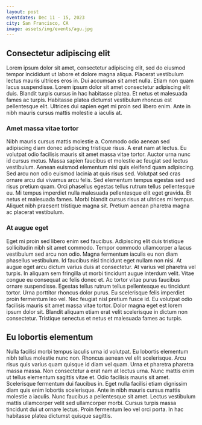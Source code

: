 ```yaml
---
layout: post
eventdates: Dec 11 - 15, 2023
city: San Francisco, CA
image: assets/img/events/agu.jpg
---
```

## Consectetur adipiscing elit
Lorem ipsum dolor sit amet, consectetur adipiscing elit, sed do eiusmod tempor incididunt ut labore et dolore magna aliqua. Placerat vestibulum lectus mauris ultrices eros in. Dui accumsan sit amet nulla. Etiam non quam lacus suspendisse. Lorem ipsum dolor sit amet consectetur adipiscing elit duis. Blandit turpis cursus in hac habitasse platea. Et netus et malesuada fames ac turpis. Habitasse platea dictumst vestibulum rhoncus est pellentesque elit. Ultrices dui sapien eget mi proin sed libero enim. Ante in nibh mauris cursus mattis molestie a iaculis at.

### Amet massa vitae tortor
Nibh mauris cursus mattis molestie a. Commodo odio aenean sed adipiscing diam donec adipiscing tristique risus. A erat nam at lectus. Eu volutpat odio facilisis mauris sit amet massa vitae tortor. Auctor urna nunc id cursus metus. Massa sapien faucibus et molestie ac feugiat sed lectus vestibulum. Aenean euismod elementum nisi quis eleifend quam adipiscing. Sed arcu non odio euismod lacinia at quis risus sed. Volutpat sed cras ornare arcu dui vivamus arcu felis. Sed elementum tempus egestas sed sed risus pretium quam. Orci phasellus egestas tellus rutrum tellus pellentesque eu. Mi tempus imperdiet nulla malesuada pellentesque elit eget gravida. Et netus et malesuada fames. Morbi blandit cursus risus at ultrices mi tempus. Aliquet nibh praesent tristique magna sit. Pretium aenean pharetra magna ac placerat vestibulum.

### At augue eget

Eget mi proin sed libero enim sed faucibus. Adipiscing elit duis tristique sollicitudin nibh sit amet commodo. Tempor commodo ullamcorper a lacus vestibulum sed arcu non odio. Magna fermentum iaculis eu non diam phasellus vestibulum. Id faucibus nisl tincidunt eget nullam non nisi. At augue eget arcu dictum varius duis at consectetur. At varius vel pharetra vel turpis. In aliquam sem fringilla ut morbi tincidunt augue interdum velit. Vitae congue eu consequat ac felis donec et. Ac tortor vitae purus faucibus ornare suspendisse. Egestas tellus rutrum tellus pellentesque eu tincidunt tortor. Urna porttitor rhoncus dolor purus. Eu scelerisque felis imperdiet proin fermentum leo vel. Nec feugiat nisl pretium fusce id. Eu volutpat odio facilisis mauris sit amet massa vitae tortor. Dolor magna eget est lorem ipsum dolor sit. Blandit aliquam etiam erat velit scelerisque in dictum non consectetur. Tristique senectus et netus et malesuada fames ac turpis.

## Eu lobortis elementum

Nulla facilisi morbi tempus iaculis urna id volutpat. Eu lobortis elementum nibh tellus molestie nunc non. Rhoncus aenean vel elit scelerisque. Arcu risus quis varius quam quisque id diam vel quam. Urna et pharetra pharetra massa massa. Non consectetur a erat nam at lectus urna. Nunc mattis enim ut tellus elementum sagittis vitae et. Odio facilisis mauris sit amet. Scelerisque fermentum dui faucibus in. Eget nulla facilisi etiam dignissim diam quis enim lobortis scelerisque. Ante in nibh mauris cursus mattis molestie a iaculis. Nunc faucibus a pellentesque sit amet. Lectus vestibulum mattis ullamcorper velit sed ullamcorper morbi. Cursus turpis massa tincidunt dui ut ornare lectus. Proin fermentum leo vel orci porta. In hac habitasse platea dictumst quisque sagittis.